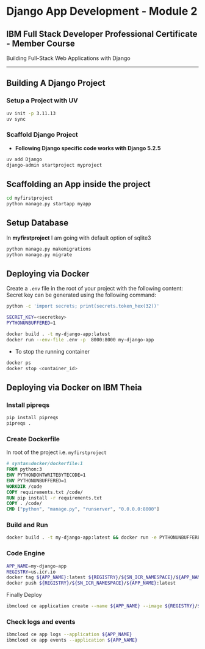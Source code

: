 # Django App Development - Module 2

## IBM Full Stack Developer Professional Certificate - Member Course

Building Full-Stack Web Applications with Django

---

## Building A Django Project

### Setup a Project with UV

```bash
uv init -p 3.11.13
uv sync
```

### Scaffold Django Project

- **Following Django specific code works with Django 5.2.5**

```bash
uv add Django
django-admin startproject myproject
```

## Scaffolding an App inside the project

```bash
cd myfirstproject
python manage.py startapp myapp
```

## Setup Database

In **myfirstproject** I am going with default option of sqlite3

```bash
python manage.py makemigrations
python manage.py migrate
```

## Deploying via Docker

Create a `.env` file in the root of your project with the following content:
Secret key can be generated using the following command:

```bash
python -c 'import secrets; print(secrets.token_hex(32))'
```

```bash
SECRET_KEY=<secretkey>
PYTHONUNBUFFERED=1
```

```bash
docker build . -t my-django-app:latest
docker run --env-file .env -p  8000:8000 my-django-app
```

- To stop the running container

```bash
docker ps
docker stop <container_id>
```

## Deploying via Docker on IBM Theia

### Install pipreqs

```bash
pip install pipreqs
pipreqs .
```

### Create Dockerfile

In root of the project i.e. `myfirstproject`

```dockerfile
# syntax=docker/dockerfile:1
FROM python:3
ENV PYTHONDONTWRITEBYTECODE=1
ENV PYTHONUNBUFFERED=1
WORKDIR /code
COPY requirements.txt /code/
RUN pip install -r requirements.txt
COPY . /code/
CMD ["python", "manage.py", "runserver", "0.0.0.0:8000"]
```

### Build and Run

```bash
docker build . -t my-django-app:latest && docker run -e PYTHONUNBUFFERED=1 -p  8000:8000 my-django-app
```

### Code Engine

```bash
APP_NAME=my-django-app
REGISTRY=us.icr.io
docker tag ${APP_NAME}:latest ${REGISTRY}/${SN_ICR_NAMESPACE}/${APP_NAME}:latest
docker push ${REGISTRY}/${SN_ICR_NAMESPACE}/${APP_NAME}:latest
```

Finally Deploy

```bash
ibmcloud ce application create --name ${APP_NAME} --image ${REGISTRY}/${SN_ICR_NAMESPACE}/${APP_NAME}:latest --registry-secret icr-secret --port 8000
```

### Check logs and events

```bash
ibmcloud ce app logs --application ${APP_NAME}
ibmcloud ce app events --application ${APP_NAME}
```
